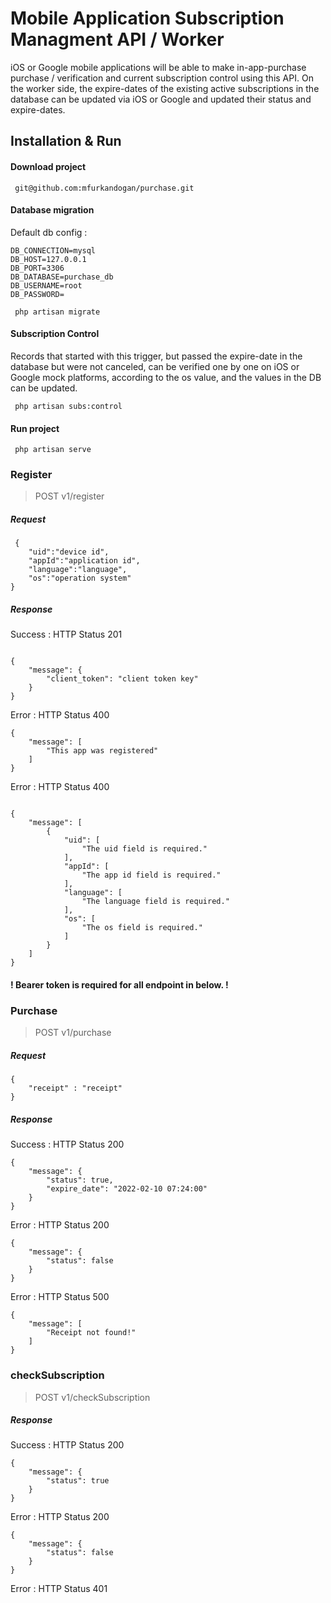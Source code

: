 # Mobile Application Subscription Managment API / Worker

iOS or Google mobile applications will be able to make in-app-purchase purchase / verification and current subscription
control using this API. On the worker side, the expire-dates of the existing active subscriptions in the database can be
updated via iOS or Google and updated their status and expire-dates.

## Installation & Run

#### Download project

```
 git@github.com:mfurkandogan/purchase.git
 ```

#### Database migration

Default db config : 
```
DB_CONNECTION=mysql
DB_HOST=127.0.0.1
DB_PORT=3306
DB_DATABASE=purchase_db
DB_USERNAME=root
DB_PASSWORD=
```
```
 php artisan migrate
 ```

#### Subscription Control

Records that started with this trigger, but passed the expire-date in the database but were not canceled, can be
verified one by one on iOS or Google mock platforms, according to the os value, and the values in the DB can be updated.

```
 php artisan subs:control
  ```

#### Run project

```
 php artisan serve
```

### Register

> POST    v1/register

##### Request

```
 {
    "uid":"device id",
    "appId":"application id",
    "language":"language",
    "os":"operation system"
}
```

##### Response

Success : HTTP Status 201

```

{
    "message": {
        "client_token": "client token key"
    }
}

```

Error : HTTP Status 400

```
{
    "message": [
        "This app was registered"
    ]
}

```

Error : HTTP Status 400

```

{
    "message": [
        {
            "uid": [
                "The uid field is required."
            ],
            "appId": [
                "The app id field is required."
            ],
            "language": [
                "The language field is required."
            ],
            "os": [
                "The os field is required."
            ]
        }
    ]
}
```

#### ! Bearer token is required for all endpoint in below. !

### Purchase

> POST    v1/purchase

##### Request

```
{
    "receipt" : "receipt"
}
```

##### Response
Success : HTTP Status 200
```
{
    "message": {
        "status": true,
        "expire_date": "2022-02-10 07:24:00"
    }
}
```
Error : HTTP Status 200
```
{
    "message": {
        "status": false
    }
}
```
Error : HTTP Status 500
```
{
    "message": [
        "Receipt not found!"
    ]
}
```

### checkSubscription

> POST    v1/checkSubscription

##### Response
Success : HTTP Status 200
```
{
    "message": {
        "status": true
    }
}
```
Error : HTTP Status 200
```
{
    "message": {
        "status": false
    }
}
```
Error : HTTP Status 401
